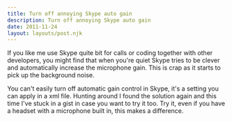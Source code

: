 ```yaml
---
title: Turn off annoying Skype auto gain
description: Turn off annoying Skype auto gain
date: 2011-11-24
layout: layouts/post.njk
---
```

If you like me use Skype quite bit for calls or coding together with other developers, you might find that when you're quiet Skype tries to be clever and automatically increase the microphone gain. This is crap as it starts to pick up the background noise.

You can't easily turn off automatic gain control in Skype, it's a setting you can apply in a xml file. Hunting around I found the solution again and this time I've stuck in a gist in case you want to try it too. Try it, even if you have a headset with a microphone built in, this makes a difference.

<script src="https://gist.github.com/1391982.js?file=gistfile1.txt"></script>
